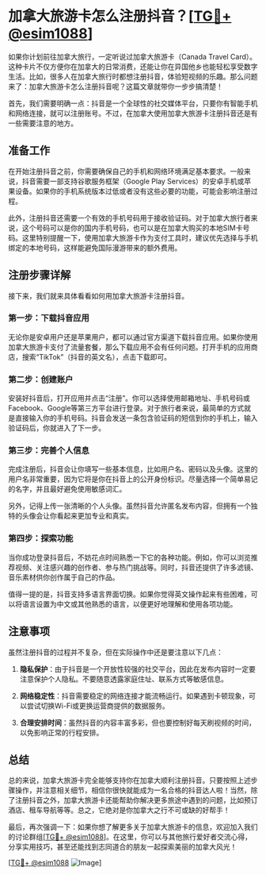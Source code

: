 # 加拿大旅游卡怎么注册抖音？[[TG💪+ @esim1088](https://t.me/s/esim1088)]

如果你计划前往加拿大旅行，一定听说过加拿大旅游卡（Canada Travel Card）。这种卡片不仅方便你在加拿大的日常消费，还能让你在异国他乡也能轻松享受数字生活。比如，很多人在加拿大旅行时都想注册抖音，体验短视频的乐趣。那么问题来了：加拿大旅游卡怎么注册抖音呢？这篇文章就带你一步步搞清楚！

首先，我们需要明确一点：抖音是一个全球性的社交媒体平台，只要你有智能手机和网络连接，就可以注册账号。不过，在加拿大使用加拿大旅游卡注册抖音还是有一些需要注意的地方。

## 准备工作

在开始注册抖音之前，你需要确保自己的手机和网络环境满足基本要求。一般来说，抖音需要一部支持谷歌服务框架（Google Play Services）的安卓手机或苹果设备。如果你的手机系统版本过低或者没有这些必要的功能，可能会影响注册过程。

此外，注册抖音还需要一个有效的手机号码用于接收验证码。对于加拿大旅行者来说，这个号码可以是你的国内手机号码，也可以是在加拿大购买的本地SIM卡号码。这里特别提醒一下，使用加拿大旅游卡作为支付工具时，建议优先选择与手机绑定的本地号码，这样能避免国际漫游带来的额外费用。

## 注册步骤详解

接下来，我们就来具体看看如何用加拿大旅游卡注册抖音。

### 第一步：下载抖音应用

无论你是安卓用户还是苹果用户，都可以通过官方渠道下载抖音应用。如果你使用加拿大旅游卡支付了流量套餐，那么下载应用不会有任何问题。打开手机的应用商店，搜索“TikTok”（抖音的英文名），点击下载即可。

### 第二步：创建账户

安装好抖音后，打开应用并点击“注册”。你可以选择使用邮箱地址、手机号码或Facebook、Google等第三方平台进行登录。对于旅行者来说，最简单的方式就是直接输入你的手机号码。抖音会发送一条包含验证码的短信到你的手机上，输入验证码后，你就进入了下一步。

### 第三步：完善个人信息

完成注册后，抖音会让你填写一些基本信息，比如用户名、密码以及头像。这里的用户名非常重要，因为它将是你在抖音上的公开身份标识。尽量选择一个简单易记的名字，并且最好避免使用敏感词汇。

另外，记得上传一张清晰的个人头像。虽然抖音允许匿名发布内容，但拥有一个独特的头像会让你看起来更加专业和真实。

### 第四步：探索功能

当你成功登录抖音后，不妨花点时间熟悉一下它的各种功能。例如，你可以浏览推荐视频、关注感兴趣的创作者、参与热门挑战等。同时，抖音还提供了许多滤镜、音乐素材供你创作属于自己的作品。

值得一提的是，抖音支持多语言界面切换。如果你觉得英文操作起来有些困难，可以将语言设置为中文或其他熟悉的语言，以便更好地理解和使用各项功能。

## 注意事项

虽然注册抖音的过程并不复杂，但在实际操作中还是要注意以下几点：

1. **隐私保护**：由于抖音是一个开放性较强的社交平台，因此在发布内容时一定要注意保护个人隐私。不要随意透露家庭住址、联系方式等敏感信息。
   
2. **网络稳定性**：抖音需要稳定的网络连接才能流畅运行。如果遇到卡顿现象，可以尝试切换Wi-Fi或更换运营商提供的数据服务。

3. **合理安排时间**：虽然抖音的内容丰富多彩，但也要控制好每天刷视频的时间，以免影响正常的行程安排。

## 总结

总的来说，加拿大旅游卡完全能够支持你在加拿大顺利注册抖音。只要按照上述步骤操作，并注意相关细节，相信你很快就能成为一名合格的抖音达人啦！当然，除了注册抖音之外，加拿大旅游卡还能帮助你解决更多旅途中遇到的问题，比如预订酒店、租车导航等等。总之，它绝对是你加拿大之行不可或缺的好帮手！

最后，再次强调一下：如果你想了解更多关于加拿大旅游卡的信息，欢迎加入我们的讨论群组[[TG💪+ @esim1088](https://t.me/s/esim1088)]。在这里，你可以与其他旅行爱好者交流心得，分享实用技巧，甚至还能找到志同道合的朋友一起探索美丽的加拿大风光！

[[TG💪+ @esim1088](https://t.me/s/esim1088) ![Image](https://i.postimg.cc/4NQfJmqS/Snipaste-2025-05-13-00-14-12.png)]